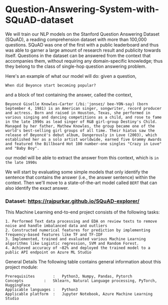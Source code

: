 # Question-Answering-System-with-SQuAD-dataset

We will train our NLP models on the Stanford Question Answering Dataset (SQuAD), a reading comprehension dataset with more than 100,000 questions. SQuAD was one of the first with a public leaderboard and thus was able to garner a large amount of research result and publicity towards itself. Questions in the dataset can be answered from the context that accompanies them, without requiring any domain-specific knowledge; thus they belong to the class of single-hop question answering problem.

Here's an example of what our model will do: given a question,

    When did Beyonce start becoming popular?

and a block of text containing the answer, called the context,

    Beyoncé Giselle Knowles-Carter (/biːˈjɒnseɪ/ bee-YON-say) (born September 4, 1981) is an American singer, songwriter, record producer and actress. Born and raised in Houston, Texas, she performed in various singing and dancing competitions as a child, and rose to fame in the late 1990s as lead singer of R&B girl-group Destiny's Child. Managed by her father, Mathew Knowles, the group became one of the world's best-selling girl groups of all time. Their hiatus saw the release of Beyoncé's debut album, Dangerously in Love (2003), which established her as a solo artist worldwide, earned five Grammy Awards and featured the Billboard Hot 100 number-one singles "Crazy in Love" and "Baby Boy".

our model will be able to extract the answer from this context, which is ```in the late 1990s ```

We will start by evaluating some simple models that only identify the sentence that contains the answer (i.e., the answer sentence) within the context. Then we'll move to a state-of-the-art model called ```BERT``` that can also identify the exact answer.

### Dataset: https://rajpurkar.github.io/SQuAD-explorer/

This Machine Learning end-to-end project consists of the following tasks:

    1. Performed Text data processing and EDA on review texts to remove noise and handle imbalanced data and outliers
    2. Constructed numerical features for prediction by implementing frequency-based features like TF and TF-IDF
    3. Implemented, trained and evaluated various Machine Learning algorithms like Logistic regression, SVM and Random Forest. 
    4. Achieved accuracy of ~82% and deployed the trained model to a public API endpoint on Azure ML Studio

General Details The following table contains general information about this project module:

    Prerequisites 	     :   Python3, Numpy, Pandas, Pytorch
    Concepts 	     :   Sklearn, Natural Language processing, PyTorch, HuggingFace
    Applicable languages :	 Python3
    Applicable platform  :	 Jupyter Notebook, Azure Machine Learning Studio 
